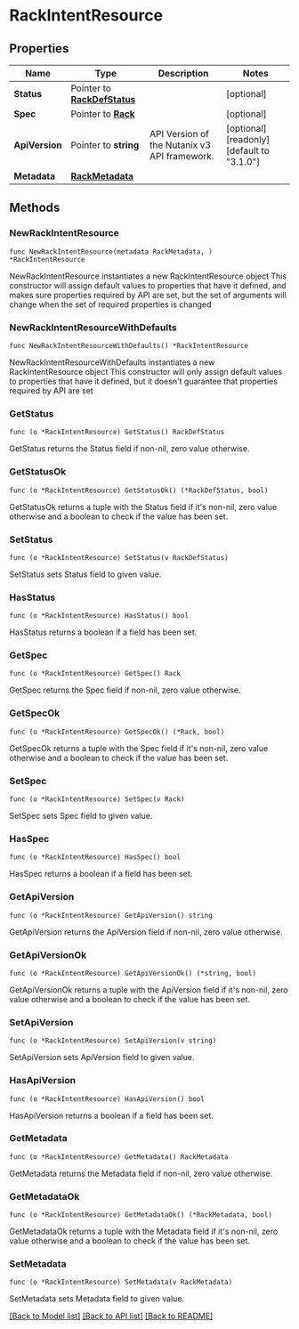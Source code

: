 # RackIntentResource

## Properties

Name | Type | Description | Notes
------------ | ------------- | ------------- | -------------
**Status** | Pointer to [**RackDefStatus**](RackDefStatus.md) |  | [optional] 
**Spec** | Pointer to [**Rack**](Rack.md) |  | [optional] 
**ApiVersion** | Pointer to **string** | API Version of the Nutanix v3 API framework. | [optional] [readonly] [default to "3.1.0"]
**Metadata** | [**RackMetadata**](RackMetadata.md) |  | 

## Methods

### NewRackIntentResource

`func NewRackIntentResource(metadata RackMetadata, ) *RackIntentResource`

NewRackIntentResource instantiates a new RackIntentResource object
This constructor will assign default values to properties that have it defined,
and makes sure properties required by API are set, but the set of arguments
will change when the set of required properties is changed

### NewRackIntentResourceWithDefaults

`func NewRackIntentResourceWithDefaults() *RackIntentResource`

NewRackIntentResourceWithDefaults instantiates a new RackIntentResource object
This constructor will only assign default values to properties that have it defined,
but it doesn't guarantee that properties required by API are set

### GetStatus

`func (o *RackIntentResource) GetStatus() RackDefStatus`

GetStatus returns the Status field if non-nil, zero value otherwise.

### GetStatusOk

`func (o *RackIntentResource) GetStatusOk() (*RackDefStatus, bool)`

GetStatusOk returns a tuple with the Status field if it's non-nil, zero value otherwise
and a boolean to check if the value has been set.

### SetStatus

`func (o *RackIntentResource) SetStatus(v RackDefStatus)`

SetStatus sets Status field to given value.

### HasStatus

`func (o *RackIntentResource) HasStatus() bool`

HasStatus returns a boolean if a field has been set.

### GetSpec

`func (o *RackIntentResource) GetSpec() Rack`

GetSpec returns the Spec field if non-nil, zero value otherwise.

### GetSpecOk

`func (o *RackIntentResource) GetSpecOk() (*Rack, bool)`

GetSpecOk returns a tuple with the Spec field if it's non-nil, zero value otherwise
and a boolean to check if the value has been set.

### SetSpec

`func (o *RackIntentResource) SetSpec(v Rack)`

SetSpec sets Spec field to given value.

### HasSpec

`func (o *RackIntentResource) HasSpec() bool`

HasSpec returns a boolean if a field has been set.

### GetApiVersion

`func (o *RackIntentResource) GetApiVersion() string`

GetApiVersion returns the ApiVersion field if non-nil, zero value otherwise.

### GetApiVersionOk

`func (o *RackIntentResource) GetApiVersionOk() (*string, bool)`

GetApiVersionOk returns a tuple with the ApiVersion field if it's non-nil, zero value otherwise
and a boolean to check if the value has been set.

### SetApiVersion

`func (o *RackIntentResource) SetApiVersion(v string)`

SetApiVersion sets ApiVersion field to given value.

### HasApiVersion

`func (o *RackIntentResource) HasApiVersion() bool`

HasApiVersion returns a boolean if a field has been set.

### GetMetadata

`func (o *RackIntentResource) GetMetadata() RackMetadata`

GetMetadata returns the Metadata field if non-nil, zero value otherwise.

### GetMetadataOk

`func (o *RackIntentResource) GetMetadataOk() (*RackMetadata, bool)`

GetMetadataOk returns a tuple with the Metadata field if it's non-nil, zero value otherwise
and a boolean to check if the value has been set.

### SetMetadata

`func (o *RackIntentResource) SetMetadata(v RackMetadata)`

SetMetadata sets Metadata field to given value.



[[Back to Model list]](../README.md#documentation-for-models) [[Back to API list]](../README.md#documentation-for-api-endpoints) [[Back to README]](../README.md)


